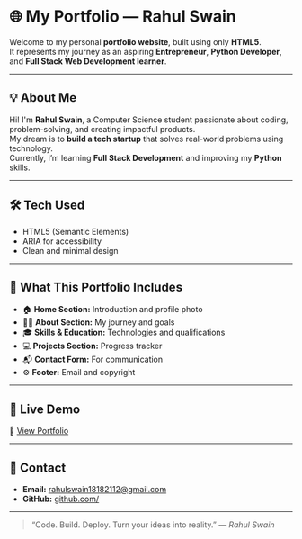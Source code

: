 # 🌐 My Portfolio — Rahul Swain

Welcome to my personal **portfolio website**, built using only **HTML5**.  
It represents my journey as an aspiring **Entrepreneur**, **Python Developer**, and **Full Stack Web Development learner**.

---

## 💡 About Me

Hi! I'm **Rahul Swain**, a Computer Science student passionate about coding, problem-solving, and creating impactful products.  
My dream is to **build a tech startup** that solves real-world problems using technology.  
Currently, I’m learning **Full Stack Development** and improving my **Python** skills.

---

## 🛠️ Tech Used

- HTML5 (Semantic Elements)
- ARIA for accessibility
- Clean and minimal design

---

## 🧠 What This Portfolio Includes

- 🏠 **Home Section:** Introduction and profile photo  
- 🙋‍♂️ **About Section:** My journey and goals  
- 🎓 **Skills & Education:** Technologies and qualifications  
- 💻 **Projects Section:** Progress tracker  
- 📬 **Contact Form:** For communication  
- ⚙️ **Footer:** Email and copyright  

---

## 🚀 Live Demo

🔗 [View Portfolio](https://rahul-swain-woad.vercel.app/)


---

## 📧 Contact

- **Email:** [rahulswain18182112@gmail.com](mailto:rahulswain18182112@gmail.com)
- **GitHub:** [github.com/<your-username>](https://github.com/rahulswain58708)

---

> “Code. Build. Deploy. Turn your ideas into reality.” — *Rahul Swain*
